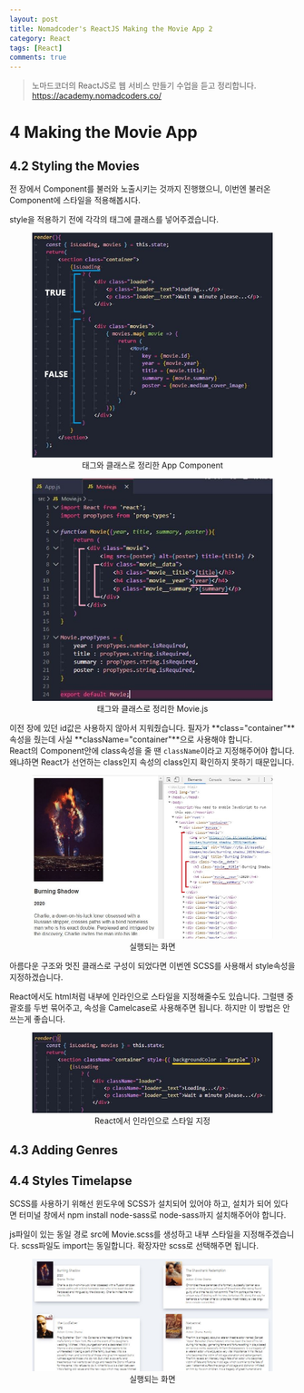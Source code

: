 ```yaml
---
layout: post
title: Nomadcoder's ReactJS Making the Movie App 2
category: React
tags: [React]
comments: true
---
```


> 노마드코더의 ReactJS로 웹 서비스 만들기 수업을 듣고 정리합니다. <https://academy.nomadcoders.co/>

# 4 Making the Movie App

## 4.2 Styling the Movies

전 장에서 Component를 불러와 노출시키는 것까지 진행했으니, 이번엔 불러온 Component에 스타일을 적용해봅시다. 

style을 적용하기 전에 각각의 태그에 클래스를 넣어주겠습니다.

<center>
<figure>
<img src="/assets/post-img/react/nomad_react_5-10.jpg" alt="">
<figcaption>태그와 클래스로 정리한 App Component</figcaption>
</figure>
</center>

<center>
<figure>
<img src="/assets/post-img/react/nomad_react_5-11.jpg" alt="">
<figcaption>태그와 클래스로 정리한 Movie.js</figcaption>
</figure>
</center>

이전 장에 있던 id값은 사용하지 않아서 지워줬습니다. 필자가 **class="container"**속성을 줬는데 사실 **className="container"**으로 사용해야 합니다.  
React의 Component안에 class속성을 줄 땐 `className`이라고 지정해주어야 합니다.  
왜냐하면 React가 선언하는 class인지 속성의 class인지 확인하지 못하기 때문입니다. 

<center>
<figure>
<img src="/assets/post-img/react/nomad_react_5-12.jpg" alt="">
<figcaption>실행되는 화면</figcaption>
</figure>
</center>

아름다운 구조와 멋진 클래스로 구성이 되었다면 이번엔 SCSS를 사용해서 style속성을 지정하겠습니다.

React에서도 html처럼 내부에 인라인으로 스타일을 지정해줄수도 있습니다. 그럴땐 중괄호를 두번 묶어주고, 속성을 Camelcase로 사용해주면 됩니다. 하지만 이 방법은 안쓰는게 좋습니다.

<center>
<figure>
<img src="/assets/post-img/react/nomad_react_5-14.jpg" alt="">
<figcaption>React에서 인라인으로 스타일 지정</figcaption>
</figure>
</center>

## 4.3 Adding Genres



## 4.4 Styles Timelapse

SCSS를 사용하기 위해선 윈도우에 SCSS가 설치되어 있어야 하고, 설치가 되어 있다면 터미널 창에서 npm install node-sass로 node-sass까지 설치해주어야 합니다.

js파일이 있는 동일 경로 src에 Movie.scss를 생성하고 내부 스타일을 지정해주겠습니다.
scss파일도 import는 동일합니다. 확장자만 scss로 선택해주면 됩니다.

<center>
<figure>
<img src="/assets/post-img/react/nomad_react_5-13.jpg" alt="">
<figcaption>실행되는 화면</figcaption>
</figure>
</center>






